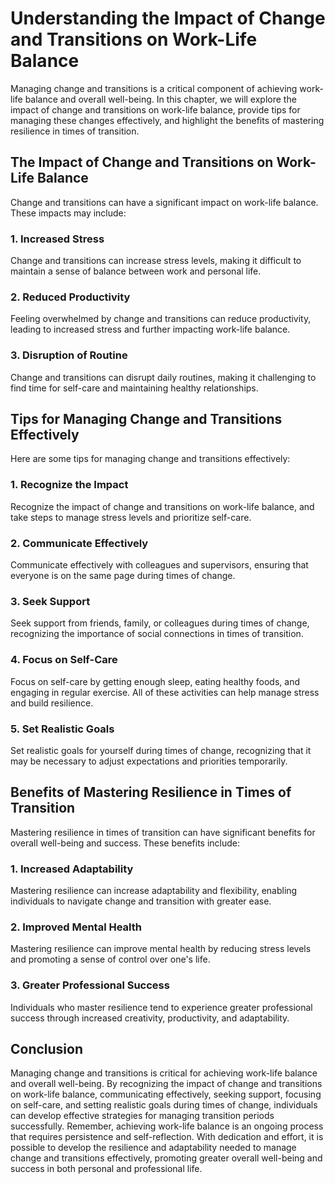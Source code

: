 Understanding the Impact of Change and Transitions on Work-Life Balance
===========================================================================================================

Managing change and transitions is a critical component of achieving work-life balance and overall well-being. In this chapter, we will explore the impact of change and transitions on work-life balance, provide tips for managing these changes effectively, and highlight the benefits of mastering resilience in times of transition.

The Impact of Change and Transitions on Work-Life Balance
---------------------------------------------------------

Change and transitions can have a significant impact on work-life balance. These impacts may include:

### 1. Increased Stress

Change and transitions can increase stress levels, making it difficult to maintain a sense of balance between work and personal life.

### 2. Reduced Productivity

Feeling overwhelmed by change and transitions can reduce productivity, leading to increased stress and further impacting work-life balance.

### 3. Disruption of Routine

Change and transitions can disrupt daily routines, making it challenging to find time for self-care and maintaining healthy relationships.

Tips for Managing Change and Transitions Effectively
----------------------------------------------------

Here are some tips for managing change and transitions effectively:

### 1. Recognize the Impact

Recognize the impact of change and transitions on work-life balance, and take steps to manage stress levels and prioritize self-care.

### 2. Communicate Effectively

Communicate effectively with colleagues and supervisors, ensuring that everyone is on the same page during times of change.

### 3. Seek Support

Seek support from friends, family, or colleagues during times of change, recognizing the importance of social connections in times of transition.

### 4. Focus on Self-Care

Focus on self-care by getting enough sleep, eating healthy foods, and engaging in regular exercise. All of these activities can help manage stress and build resilience.

### 5. Set Realistic Goals

Set realistic goals for yourself during times of change, recognizing that it may be necessary to adjust expectations and priorities temporarily.

Benefits of Mastering Resilience in Times of Transition
-------------------------------------------------------

Mastering resilience in times of transition can have significant benefits for overall well-being and success. These benefits include:

### 1. Increased Adaptability

Mastering resilience can increase adaptability and flexibility, enabling individuals to navigate change and transition with greater ease.

### 2. Improved Mental Health

Mastering resilience can improve mental health by reducing stress levels and promoting a sense of control over one's life.

### 3. Greater Professional Success

Individuals who master resilience tend to experience greater professional success through increased creativity, productivity, and adaptability.

Conclusion
----------

Managing change and transitions is critical for achieving work-life balance and overall well-being. By recognizing the impact of change and transitions on work-life balance, communicating effectively, seeking support, focusing on self-care, and setting realistic goals during times of change, individuals can develop effective strategies for managing transition periods successfully. Remember, achieving work-life balance is an ongoing process that requires persistence and self-reflection. With dedication and effort, it is possible to develop the resilience and adaptability needed to manage change and transitions effectively, promoting greater overall well-being and success in both personal and professional life.
